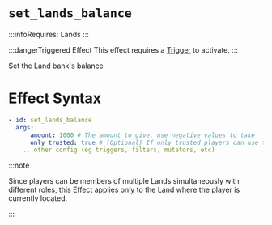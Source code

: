 # `set_lands_balance`
:::infoRequires:
Lands
:::

:::dangerTriggered Effect
This effect requires a [Trigger](https://plugins.auxilor.io/effects/all-triggers) to activate.
:::

Set the Land bank's balance
# Effect Syntax

```yaml
- id: set_lands_balance
  args:
      amount: 1000 # The amount to give, use negative values to take
      only_trusted: true # (Optional) If only trusted players can use this effect. Defaults to true.
    ...other config (eg triggers, filters, mutators, etc)
```

:::note  
  
Since players can be members of multiple Lands simultaneously with different roles, this Effect applies only to the Land where the player is currently located.

:::